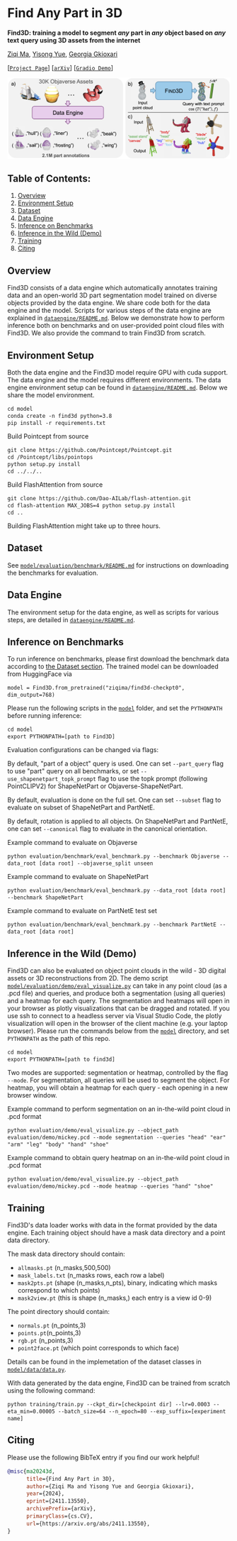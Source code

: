 # Find Any Part in 3D

**Find3D: training a model to segment _any_ part in _any_ object based on _any_ text query using 3D assets from the internet**

[Ziqi Ma][zm], [Yisong Yue][yy], [Georgia Gkioxari][gg]

[[`Project Page`](https://ziqi-ma.github.io/find3dsite/)] [[`arXiv`](https://arxiv.org/abs/2411.13550)] [[`Gradio Demo`](https://huggingface.co/spaces/ziqima/Find3D)]

![teaser](media/teaser.png?raw=true)

## Table of Contents:
1. [Overview](#overview)
2. [Environment Setup](#environment)
3. [Dataset](#dataset)
4. [Data Engine](#dataengine)
4. [Inference on Benchmarks](#infbench)
5. [Inference in the Wild (Demo)](#infwild)
6. [Training](#training)
7. [Citing](#citing)

## Overview <a name="overview"></a>
Find3D consists of a data engine which automatically annotates training data and an open-world 3D part segmentation model trained on diverse objects provided by the data engine. We share code both for the data engine and the model. Scripts for various steps of the data engine are explained in [`dataengine/README.md`](dataengine/README.md). Below we demonstrate how to perform inference both on benchmarks and on user-provided point cloud files with Find3D. We also provide the command to train Find3D from scratch.

## Environment Setup <a name="environment"></a>
Both the data engine and the Find3D model require GPU with cuda support. The data engine and the model requires different environments. The data engine environment setup can be found in [`dataengine/README.md`](dataengine/README.md). Below we share the model environment.
```
cd model
conda create -n find3d python=3.8
pip install -r requirements.txt
```
Build Pointcept from source
```
git clone https://github.com/Pointcept/Pointcept.git
cd /Pointcept/libs/pointops
python setup.py install
cd ../../..
```
Build FlashAttention from source
```
git clone https://github.com/Dao-AILab/flash-attention.git
cd flash-attention MAX_JOBS=4 python setup.py install
cd ..
```
Building FlashAttention might take up to three hours.

## Dataset <a name="dataset"></a>
See [`model/evaluation/benchmark/README.md`](model/evaluation/benchmark/README.md) for instructions on downloading the benchmarks for evaluation.

## Data Engine <a name="dataengine"></a>
The environment setup for the data engine, as well as scripts for various steps, are detailed in [`dataengine/README.md`](dataengine/README.md).

## Inference on Benchmarks <a name="infbench"></a>
To run inference on benchmarks, please first download the benchmark data according to [the Dataset section](#dataset). The trained model can be downloaded from HuggingFace via
```
model = Find3D.from_pretrained("ziqima/find3d-checkpt0", dim_output=768)
```
Please run the following scripts in the [`model`](model/) folder, and set the `PYTHONPATH` before running inference:
```
cd model
export PYTHONPATH=[path to Find3D]
```
Evaluation configurations can be changed via flags:

By default, "part of a object" query is used. One can set `--part_query` flag to use "part" query on all benchmarks, or set `--use_shapenetpart_topk_prompt` flag to use the topk prompt (following PointCLIPV2) for ShapeNetPart or Objaverse-ShapeNetPart.

By default, evaluation is done on the full set. One can set `--subset` flag to evaluate on subset of ShapeNetPart and PartNetE.

By default, rotation is applied to all objects. On ShapeNetPart and PartNetE, one can set `--canonical` flag to evaluate in the canonical orientation.


Example command to evaluate on Objaverse
```
python evaluation/benchmark/eval_benchmark.py --benchmark Objaverse --data_root [data root] --objaverse_split unseen
```

Example command to evaluate on ShapeNetPart
```
python evaluation/benchmark/eval_benchmark.py --data_root [data root] --benchmark ShapeNetPart
```
Example command to evaluate on PartNetE test set
```
python evaluation/benchmark/eval_benchmark.py --benchmark PartNetE --data_root [data root]
```

## Inference in the Wild (Demo) <a name="infwild"></a>
Find3D can also be evaluated on object point clouds in the wild - 3D digital assets or 3D reconstructions from 2D. The demo script [`model/evaluation/demo/eval_visualize.py`](model/evaluation/demo/eval_visualize.py) can take in any point cloud (as a .pcd file) and queries, and produce both a segmentation (using all queries) and a heatmap for each query. The segmentation and heatmaps will open in your browser as plotly visualizations that can be dragged and rotated. If you use ssh to connect to a headless server via Visual Studio Code, the plotly visualization will open in the browser of the client machine (e.g. your laptop browser).
Please run the commands below from the [`model`](model/) directory, and set `PYTHONPATH` as the path of this repo.
```
cd model
export PYTHONPATH=[path to find3d]
```
Two modes are supported: segmentation or heatmap, controlled by the flag `--mode`. For segmentation, all queries will be used to segment the object. For heatmap, you will obtain a heatmap for each query - each opening in a new browser window.

Example command to perform segmentation on an in-the-wild point cloud in .pcd format
```
python evaluation/demo/eval_visualize.py --object_path evaluation/demo/mickey.pcd --mode segmentation --queries "head" "ear" "arm" "leg" "body" "hand" "shoe"
```
Example command to obtain query heatmap on an in-the-wild point cloud in .pcd format
```
python evaluation/demo/eval_visualize.py --object_path evaluation/demo/mickey.pcd --mode heatmap --queries "hand" "shoe"
```

## Training <a name="training"></a>
Find3D's data loader works with data in the format provided by the data engine. Each training object should have a mask data directory and a point data directory.

The mask data directory should contain:
* `allmasks.pt` (n_masks,500,500)
* `mask_labels.txt` (n_masks rows, each row a label)
* `mask2pts.pt` (shape (n_masks,n_pts), binary, indicating which masks correspond to which points)
* `mask2view.pt` (this is shape (n_masks,) each entry is a view id 0-9)

The point directory should contain:
* `normals.pt` (n_points,3)
* `points.pt`(n_points,3)
* `rgb.pt` (n_points,3)
* `point2face.pt` (which point corresponds to which face)

Details can be found in the implemetation of the dataset classes in [`model/data/data.py`](model/data/data.py).

With data generated by the data engine, Find3D can be trained from scratch using the following command:
```
python training/train.py --ckpt_dir=[checkpoint dir] --lr=0.0003 --eta_min=0.00005 --batch_size=64 --n_epoch=80 --exp_suffix=[experiment name]
```

## Citing <a name="citing"></a>
Please use the following BibTeX entry if you find our work helpful!

```BibTex
@misc{ma20243d,
      title={Find Any Part in 3D}, 
      author={Ziqi Ma and Yisong Yue and Georgia Gkioxari},
      year={2024},
      eprint={2411.13550},
      archivePrefix={arXiv},
      primaryClass={cs.CV},
      url={https://arxiv.org/abs/2411.13550}, 
}
```

[zm]: https://ziqi-ma.github.io/
[yy]: http://www.yisongyue.com/
[gg]: https://gkioxari.github.io/